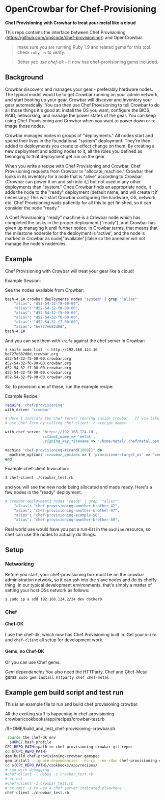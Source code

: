 # OpenCrowbar for Chef-Provisioning

**Chef Provisioning with Crowbar to treat your metal like a cloud**

This repo contains the interface between Chef Provisioning (https://github.com/opscode/chef-provisioning/) and OpenCrowbar.

> make sure you are running Ruby 1.9 and related gems for this tool.  check `ruby -v` to verify.

> Better yet: *use chef-dk* - it now has chef-provisioning gems included.

## Background

Crowbar discovers and manages your gear - preferably hardware nodes.  The typical model would be to get Crowbar running on your admin network, and start booting up your gear.  Crowbar will discover and inventory your gear automatically.  You can then use Chef Provisioning to tell Crowbar to do all those things it's good at: install the OS you want, configure the BIOS, RAID, networking, and manage the power states of the gear.  You can keep using Chef-Provisioning and Crowbar when you want to power down or re-image those nodes.

Crowbar manages nodes in groups of "deployments." All nodes start and spend their lives in the foundational "system" deployment. They're then added to deployments you create to effect change on them.  By creating a new deployment and adding nodes to it, all the roles you defined as belonging to that deployment get run on the gear.   

When you write a recipe with Chef Provisioning and Crowbar, Chef Provisioning requests from Crowbar to "allocate_machine."  Crowbar then looks in its inventory for a node that is "alive" according to Crowbar (Crowbar can power it on and ssh into it,) but not used in any other deployments than "system."  Once Crowbar finds an appropriate node, it adds the node to the "ready" deployment (default name, and will create it if necessary.) This will start Crowbar configuring the hardware, OS, network, etc.  Chef Provisioning waits patiently for all this to get finished, so it can consider the node "ready."

A Chef Provisioning "ready" machine is a Crowbar node which has completed the tasks in the proper deployment ("ready"), and Crowbar has given up managing it until further notice.  In Crowbar terms, that means that the milestone noderole for the deployment is 'active', and the node is marked in Crowbar as node["available"]:false so the annealer will not manage the node's noderoles.  

## Example

Chef Provisioning with Crowbar will treat your gear like a cloud! 

Example Session:

See the nodes available from Crowbar:

```bash
bash-4.1# crowbar deployments nodes "system" | grep '"alias"'
    "alias": "d52-54-32-f9-00-00",
    "alias": "d52-54-32-f8-00-00",
    "alias": "d52-54-32-f5-00-00",
    "alias": "d52-54-32-f6-00-00",
    "alias": "d52-54-32-f7-00-00",
    "alias": "be727e682d0d",
bash-4.1# 
```

And you can see them with `knife` against the chef server in Crowbar:

```bash
$ knife node list -s http://192.168.124.10
be727e682d0d.crowbar.org
d52-54-32-f5-00-00.crowbar.org
d52-54-32-f6-00-00.crowbar.org
d52-54-32-f7-00-00.crowbar.org
d52-54-32-f8-00-00.crowbar.org
d52-54-32-f9-00-00.crowbar.org
```

So, to provision one of these, run the example recipe:

Example Recipe:

```ruby
require 'chef/provisioning'
with_driver 'crowbar'

# Here I indicate the chef server running inside Crowbar.  If you like, use your own Chef Server, or just
# use Chef Zero by calling chef-client -z <recipe_name>.

with_chef_server 'https://192.168.124.10',
                 :client_name => 'metal',
                 :signing_key_filename => '/home/metal/.chef/metal.pem'

machine "chef-provisioning-#{rand(1000)}" do
  machine_options :crowbar_options => { 'provisioner-target_os' => 'centos-7.0' }
end
```

Example chef-client Invocation:

```bash
$ chef-client ./crowbar_test.rb 
```

and you will see the new node being allocated and made ready.  Here's a few nodes in the "ready"
deployment.

```bash
# crowbar deployments nodes "ready" | grep '"alias"'
    "alias": "chef-provisioning-another-brother-42",
    "alias": "chef-provisioning-another-brother-97",
    "alias": "chef-provisioning-example-56",
    "alias": "chef-provisioning-another-brother-80",
```


Real world use would have you put a run-list in the `machine` resource, so chef can use the nodes to actually do things.

## Setup

### Networking

Before you start, your chef-provisioning box must be on the crowbar administration network, so it can ssh into the slave nodes and do its cheffy thing.  In our typical development environments, that's simply a matter of setting your host OSs network as follows:

```bash
$ sudo ip a add 192.168.124.2/24 dev docker0
```

### Chef

#### Chef-DK

I use the chef-dk, which now has Chef Provisioning built in.  Get your `knife` and `chef-client` all setup for development work.

#### Gems, no Chef-DK

Or you can use Chef gems.

*Gem dependencies* You also need the HTTParty, Chef and Chef-Metal gems: `sudo gem install httparty chef chef-metal`

## Example gem build script and test run

This is an example file to run and build chef provisioning crowbar.

All the exciting stuff is happening in chef-provisioning-crowbar/cookbooks/app/recipes/crowbar-test.rb

/$HOME/build_and_test_chef-provisioning-crowbar.sh

```bash
 source the chef-dk env
. $HOME/.bash_profile
CPC_REPO_PATH=<path to chef-provisioning-crowbar git repo>
cd ${CPC_REPO_PATH}
gem build chef-provisioning-crowbar.gemspec 
gem install --ignore-dependencies --no-ri --no-rdoc chef-provisioning-crowbar-0.0.2.gem
cd ${CPC_REPO_PATH}/cookbooks/app/recipes/
# run with debugging..
#chef-client -l debug -z crowbar_test.rb
# or not
#chef-client -z crowbar_test.rb
# or omit -z to use a chef server indicated elsewhere
chef-client ./crowbar_test.rb
```
